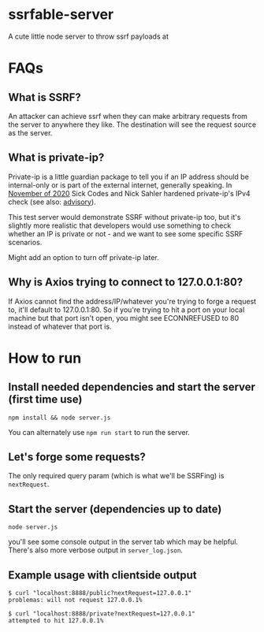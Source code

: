 # ssrfable-server
A cute little node server to throw ssrf payloads at

# FAQs

## What is SSRF?
An attacker can achieve ssrf when they can make arbitrary requests from the server to anywhere they like. The destination will see the request source as the server.

## What is private-ip?
Private-ip is a little guardian package to tell you if an IP address should be internal-only or is part of the external internet, generally speaking. In [November of 2020](https://github.com/frenchbread/private-ip/pull/2) Sick Codes and Nick Sahler hardened private-ip's IPv4 check (see also: [advisory](https://github.com/sickcodes/security/blob/master/advisories/SICK-2020-022.md)).

This test server would demonstrate SSRF without private-ip too, but it's slightly more realistic that developers would use something to check whether an IP is private or not - and we want to see some specific SSRF scenarios.

Might add an option to turn off private-ip later.

## Why is Axios trying to connect to 127.0.0.1:80?

If Axios cannot find the address/IP/whatever you're trying to forge a request to, it'll default to 127.0.0.1:80. So if you're trying to hit a port on your local machine but that port isn't open, you might see ECONNREFUSED to 80 instead of whatever that port is.

# How to run

## Install needed dependencies and start the server (first time use)
```
npm install && node server.js
```
You can alternately use `npm run start` to run the server.

## Let's forge some requests?
The only required query param (which is what we'll be SSRFing) is `nextRequest`.

## Start the server (dependencies up to date)
```
node server.js
```
you'll see some console output in the server tab which may be helpful. There's also more verbose output in `server_log.json`.

## Example usage with clientside output
```
$ curl "localhost:8888/public?nextRequest=127.0.0.1"
problemas: will not request 127.0.0.1%
```

```
$ curl "localhost:8888/private?nextRequest=127.0.0.1"
attempted to hit 127.0.0.1%
```

